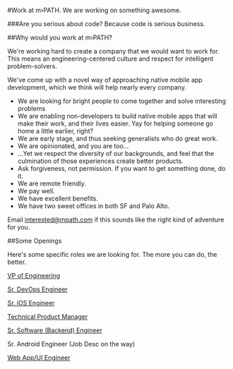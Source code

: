 #Work at m›PATH. We are working on something awesome.

###Are you serious about code? Because code is serious business.


##Why would you work at m›PATH?

We're working hard to create a company that we would want to work for. This means an engineering-centered culture and respect for intelligent problem-solvers.

 We've come up with a novel way of approaching native mobile app development, which we think will help nearly every company.

* We are looking for bright people to come together and solve interesting problems
* We are enabling non-developers to build native mobile apps that will make their work, and their lives easier. Yay for helping someone go home a little earlier, right?
* We are early stage, and thus seeking generalists who do great work.
* We are opinionated, and you are too...
* ...Yet we respect the diversity of our backgrounds, and feel that the culmination of those experiences create better products.
* Ask forgiveness, not permission. If you want to get something done, do it.
* We are remote friendly.
* We pay well.
* We have excellent benefits.
* We have two sweet offices in both SF and Palo Alto.

Email [interested@mpath.com](http://mailto:interested@mpath.com) if this sounds like the right kind of adventure for you.


##Some Openings

Here's some specific roles we are looking for. The more you can do, the better.

[VP of Engineering](http://http://www.jobscore.com/jobs2/mpath/vice-president-of-engineering/begpjSUEyr46MyeJe9fLhG) 

[Sr. DevOps Engineer](http://www.jobscore.com/jobs2/mpath/senior-devops-engineer/anbd9eUCWr47pqeJe9fLhG)

[Sr. iOS Engineer](http://www.jobscore.com/jobs2/mpath/senior-ios-engineer/bw6XlgsmSr45FdiGakhP3Q)

[Technical Product Manager](http://www.jobscore.com/jobs2/mpath/technical-product-manager/d3gRriUC8r47zWiGakhP3Q)

[Sr. Software (Backend) Engineer](http://www.jobscore.com/jobs2/mpath/software-engineer/cHaNXIsm0r45RheJe9fLhG)

Sr. Android Engineer (Job Desc on the way)

[Web App/UI Engineer](http://www.jobscore.com/jobs2/mpath/web-ui-developer/c04O0IsmCr44oRiGakhP3Q)
